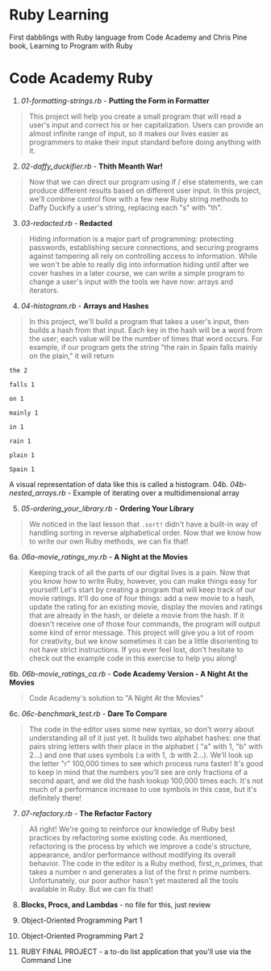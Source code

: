 # Ruby Learning
First dabblings with Ruby language from Code Academy and Chris Pine book, Learning to Program with Ruby

# Code Academy Ruby
1. *01-formatting-strings.rb* - **Putting the Form in Formatter**
> This project will help you create a small program that will read a user's input and correct his or her capitalization. Users can provide an almost infinite range of input, so it makes our lives easier as programmers to make their input standard before doing anything with it.

2. *02-daffy_duckifier.rb* - **Thith Meanth War!**
> Now that we can direct our program using if / else statements, we can produce different results based on different user input. In this project, we'll combine control flow with a few new Ruby string methods to Daffy Duckify a user's string, replacing each "s" with "th".

3. *03-redacted.rb* - **Redacted**
> Hiding information is a major part of programming: protecting passwords, establishing secure connections, and securing programs against tampering all rely on controlling access to information. While we won't be able to really dig into information hiding until after we cover hashes in a later course, we can write a simple program to change a user's input with the tools we have now: arrays and iterators.

4. *04-histogram.rb* - **Arrays and Hashes**
> In this project, we'll build a program that takes a user's input, then builds a hash from that input. Each key in the hash will be a word from the user; each value will be the number of times that word occurs. For example, if our program gets the string "the rain in Spain falls mainly on the plain," it will return
```
the 2

falls 1

on 1

mainly 1

in 1

rain 1

plain 1

Spain 1
```

A visual representation of data like this is called a histogram.
04b. *04b-nested_arrays.rb* - Example of iterating over a multidimensional array

5. *05-ordering_your_library.rb* - **Ordering Your Library**
> We noticed in the last lesson that `.sort!` didn't have a built-in way of handling sorting in reverse alphabetical order. Now that we know how to write our own Ruby methods, we can fix that!

6a. *06a-movie_ratings_my.rb* - **A Night at the Movies**
> Keeping track of all the parts of our digital lives is a pain. Now that you know how to write Ruby, however, you can make things easy for yourself! Let's start by creating a program that will keep track of our movie ratings. It'll do one of four things: add a new movie to a hash, update the rating for an existing movie, display the movies and ratings that are already in the hash, or delete a movie from the hash. If it doesn't receive one of those four commands, the program will output some kind of error message. This project will give you a lot of room for creativity, but we know sometimes it can be a little disorienting to not have strict instructions. If you ever feel lost, don't hesitate to check out the example code in this exercise to help you along!

6b. *06b-movie_ratings_ca.rb* - **Code Academy Version - A Night At the Movies**
> Code Academy's solution to "A Night At the Movies"

6c. *06c-benchmark_test.rb* - **Dare To Compare**
> The code in the editor uses some new syntax, so don't worry about understanding all of it just yet. It builds two alphabet hashes: one that pairs string letters with their place in the alphabet ( "a" with 1, "b" with 2...) and one that uses symbols (:a with 1, :b with 2...). We'll look up the letter "r" 100,000 times to see which process runs faster! It's good to keep in mind that the numbers you'll see are only fractions of a second apart, and we did the hash lookup 100,000 times each. It's not much of a performance increase to use symbols in this case, but it's definitely there!


7. *07-refactory.rb* - **The Refactor Factory**
> All right! We're going to reinforce our knowledge of Ruby best practices by refactoring some existing code. As mentioned, refactoring is the process by which we improve a code's structure, appearance, and/or performance without modifying its overall behavior. The code in the editor is a Ruby method, first_n_primes, that takes a number n and generates a list of the first n prime numbers. Unfortunately, our poor author hasn't yet mastered all the tools available in Ruby. But we can fix that!

8. **Blocks, Procs, and Lambdas** - no file for this, just review

9. Object-Oriented Programming Part 1

10. Object-Oriented Programming Part 2

11. RUBY FINAL PROJECT - a to-do list application that you'll use via the Command Line

